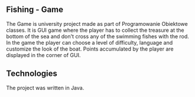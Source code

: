 ## Fishing - Game
The Game is university project made as part of Programowanie Obiektowe classes. It is GUI game where the player has to collect the treasure at the bottom of the sea and don't cross any of the swimming fishes with the rod.
In the game the player can choose a level of difficulty, language and customize the look of the boat. Points accumulated by the player are displayed in the corner of GUI.

## Technologies
The project was written in Java.
